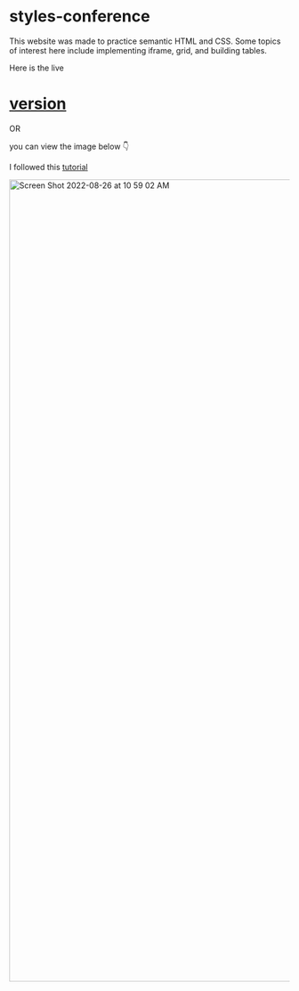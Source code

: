 # styles-conference

This website was made to practice semantic HTML and CSS. Some topics of interest here include implementing iframe, grid, and building tables.

Here is the live 
# [version](https://cheery-pika-deb7a9.netlify.app/index.html)
OR

you can view the image below 👇 

I followed this [tutorial](https://learn.shayhowe.com/html-css/building-your-first-web-page/)

<img width="1440" alt="Screen Shot 2022-08-26 at 10 59 02 AM" src="https://user-images.githubusercontent.com/25935404/186946626-c8b73b59-4040-41e4-8e80-fdf07e883b96.png">

